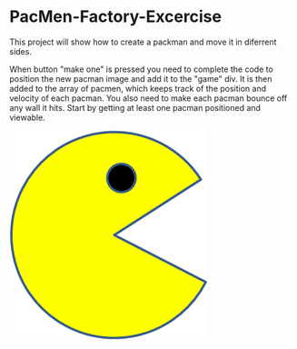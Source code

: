 # PacMen-Factory-Excercise
This project will show how to create a packman and move it in diferrent sides.

When button "make one" is pressed you need to complete the code 
to position the new pacman image and add it to the "game" div. It is then added to the array of pacmen, which keeps track of the position and velocity of each pacman.
You also need to make each pacman bounce off any wall it hits. 
Start by getting at least one pacman positioned and viewable. 

<img src="https://github.com/GiruMIT/PacMen-Factory-Excercise/blob/main/images/PacMan1.png"> 
